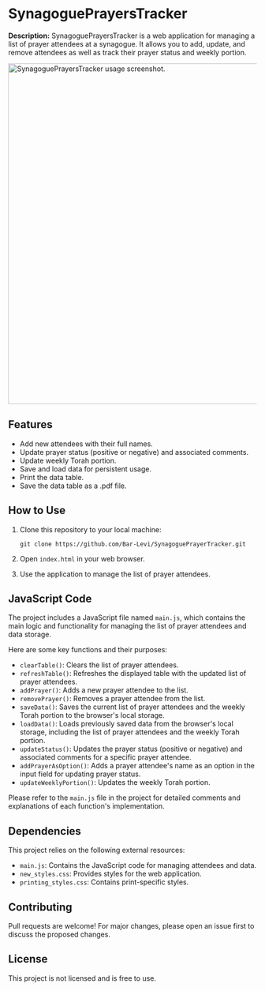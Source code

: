 # SynagoguePrayersTracker

**Description:** SynagoguePrayersTracker is a web application for managing a list of prayer attendees at a synagogue. It allows you to add, update, and remove attendees as well as track their prayer status and weekly portion.

<img width="690" alt="SynagoguePrayersTracker usage screenshot." src="https://github.com/Bar-Levi/SynagoguePrayerTracker/assets/98148899/c66c36be-6cd4-42d5-9cc0-52222b2abf70">


## Features

- Add new attendees with their full names.
- Update prayer status (positive or negative) and associated comments.
- Update weekly Torah portion.
- Save and load data for persistent usage.
- Print the data table.
- Save the data table as a .pdf file.

## How to Use

1. Clone this repository to your local machine:
   ```
   git clone https://github.com/Bar-Levi/SynagoguePrayerTracker.git
   ```
2. Open `index.html` in your web browser.

3. Use the application to manage the list of prayer attendees.

## JavaScript Code

The project includes a JavaScript file named `main.js`, which contains the main logic and functionality for managing the list of prayer attendees and data storage.

Here are some key functions and their purposes:

- `clearTable()`: Clears the list of prayer attendees.
- `refreshTable()`: Refreshes the displayed table with the updated list of prayer attendees.
- `addPrayer()`: Adds a new prayer attendee to the list.
- `removePrayer()`: Removes a prayer attendee from the list.
- `saveData()`: Saves the current list of prayer attendees and the weekly Torah portion to the browser's local storage.
- `loadData()`: Loads previously saved data from the browser's local storage, including the list of prayer attendees and the weekly Torah portion.
- `updateStatus()`: Updates the prayer status (positive or negative) and associated comments for a specific prayer attendee.
- `addPrayerAsOption()`: Adds a prayer attendee's name as an option in the input field for updating prayer status.
- `updateWeeklyPortion()`: Updates the weekly Torah portion.

Please refer to the `main.js` file in the project for detailed comments and explanations of each function's implementation.

## Dependencies

This project relies on the following external resources:

- `main.js`: Contains the JavaScript code for managing attendees and data.
- `new_styles.css`: Provides styles for the web application.
- `printing_styles.css`: Contains print-specific styles.

## Contributing

Pull requests are welcome! For major changes, please open an issue first to discuss the proposed changes.

## License

This project is not licensed and is free to use.
